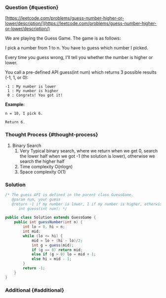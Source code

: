 ### Question {#question}

[https://leetcode.com/problems/guess-number-higher-or-lower/description/](https://leetcode.com/problems/guess-number-higher-or-lower/description/)

We are playing the Guess Game. The game is as follows:

I pick a number from 1 to n. You have to guess which number I picked.

Every time you guess wrong, I'll tell you whether the number is higher or lower.

You call a pre-defined API guess\(int num\) which returns 3 possible results \(-1, 1, or 0\):

```
-1 : My number is lower
 1 : My number is higher
 0 : Congrats! You got it!
```

**Example:**

```
n = 10, I pick 6.

Return 6.
```

### Thought Process {#thought-process}

1. Binary Search
   1. Very Typical binary search, where we return when we get 0, search the lower half when we got -1 \(the solution is lower\), otherwise we search the higher half
   2. Time complexity O\(nlogn\)
   3. Space complexity O\(1\)

### Solution

```java
/* The guess API is defined in the parent class GuessGame.
   @param num, your guess
   @return -1 if my number is lower, 1 if my number is higher, otherwise return 0
      int guess(int num); */

public class Solution extends GuessGame {
    public int guessNumber(int n) {
        int lo = 0, hi = n;
        int mid;
        while (lo <= hi) {
            mid = lo + (hi - lo)/2;
            int g = guess(mid);
            if (g == 0) return mid;
            else if (g > 0) lo = mid + 1;
            else hi = mid - 1;
        }
        return -1;
    }
}
```

### Additional {#additional}




